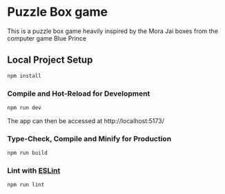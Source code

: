 # Puzzle Box game
This is a puzzle box game heavily inspired by the Mora Jai boxes from the computer game Blue Prince


## Local Project Setup

```sh
npm install
```

### Compile and Hot-Reload for Development

```sh
npm run dev
```

The app can then be accessed at http://localhost:5173/

### Type-Check, Compile and Minify for Production

```sh
npm run build
```

### Lint with [ESLint](https://eslint.org/)

```sh
npm run lint
```
